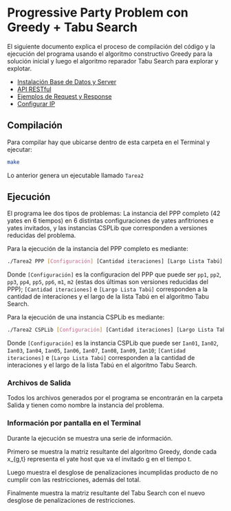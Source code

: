 # Progressive Party Problem con Greedy + Tabu Search

El siguiente documento explica el proceso de compilación del código y la ejecución del programa usando el algoritmo constructivo Greedy para la solución inicial y luego el algoritmo reparador Tabu Search para explorar y explotar.


* [Instalación Base de Datos y Server](#instalacion-base-de-datos-y-server)
* [API RESTful](#api-restful)
* [Ejemplos de Request y Response](#ejemplos-de-request-y-response)
* [Configurar IP](#configurar-ip)

## Compilación

Para compilar hay que ubicarse dentro de esta carpeta en el Terminal y ejecutar:

```sh
make
```
Lo anterior genera un ejecutable llamado ```Tarea2```

## Ejecución

El programa lee dos tipos de problemas: La instancia del PPP completo (42 yates en 6 tiempos) en 6 distintas configuraciones de yates anfitriones e yates invitados, y las instancias CSPLib que corresponden a versiones reducidas del problema.

Para la ejecución de la instancia del PPP completo es mediante:
```sh
./Tarea2 PPP [Configuración] [Cantidad iteraciones] [Largo Lista Tabú]
```
Donde ```[Configuración]``` es la configuracion del PPP que puede ser ```pp1```, ```pp2```, ```pp3```, ```pp4```, ```pp5```, ```pp6```, ```m1```, ```m2``` (estas dos últimas son versiones reducidas del PPP); ```[Cantidad iteraciones]``` e ```[Largo Lista Tabú]``` corresponden a la cantidad de interaciones y el largo de la lista Tabú en el algoritmo Tabu Search.

Para la ejecución de una instancia CSPLib es mediante:
```sh
./Tarea2 CSPLib [Configuración] [Cantidad iteraciones] [Largo Lista Tabú]
```
Donde ```[Configuración]``` es la instancia CSPLib que puede ser ```Ian01```, ```Ian02```, ```Ian03```, ```Ian04```, ```Ian05```, ```Ian06```, ```Ian07```, ```Ian08```, ```Ian09```, ```Ian10```; ```[Cantidad iteraciones]``` e ```[Largo Lista Tabú]``` corresponden a la cantidad de interaciones y el largo de la lista Tabú en el algoritmo Tabu Search.

### Archivos de Salida

Todos los archivos generados por el programa se encontrarán en la carpeta Salida y tienen como nombre la instancia del problema.

### Información por pantalla en el Terminal

Durante la ejecución se muestra una serie de información.

Primero se muestra la matriz resultante del algoritmo Greedy, donde cada x_{g,t} representa el yate host que va el invitado g en el tiempo t.

Luego muestra el desglose de penalizaciones incumplidas producto de no cumplir con las restricciones, además del total.

Finalmente muestra la matriz resultante del Tabu Search con el nuevo desglose de penalizaciones de restricciones.
